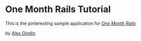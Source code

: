 # One Month Rails Tutorial

This is the pinteresting sample application for 
[*One Month Rails*](http://onemonthrails.com)

by [Alex Gindin](http://www.alexgindin.com)